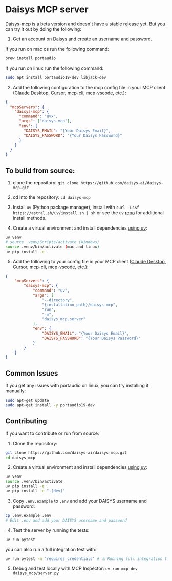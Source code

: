 # Daisys MCP server

Daisys-mcp is a beta version and doesn't have a stable release yet. But you can try it out by doing the following:

1. Get an account on [Daisys](https://www.daisys.ai/) and create an username and password.


If you run on mac os run the following command:
```bash
brew install portaudio
```

If you run on linux run the following command:
```bash
sudo apt install portaudio19-dev libjack-dev
```

2. Add the following configuration to the mcp config file in your MCP client ([Claude Desktop](https://claude.ai/download), [Cursor](https://www.cursor.com/), [mcp-cli](https://github.com/chrishayuk/mcp-cli), [mcp-vscode](https://code.visualstudio.com/docs/copilot/chat/mcp-servers), etc.):
```json
{
  "mcpServers": {
    "daisys-mcp": {
      "command": "uvx",
      "args": ["daisys-mcp"],
      "env": {
        "DAISYS_EMAIL": "{Your Daisys Email}",
        "DAISYS_PASSWORD": "{Your Daisys Password}"
      }
    }
  }
}
```

## To build from source:

1. clone the repository: `git clone https://github.com/daisys-ai/daisys-mcp.git`

2. cd into the repository: `cd daisys-mcp`

3. Install `uv` (Python package manager), install with `curl -LsSf https://astral.sh/uv/install.sh | sh` or see the `uv` [repo](https://github.com/astral-sh/uv) for additional install methods.

4. Create a virtual environment and install dependencies [using uv](https://github.com/astral-sh/uv):

```bash
uv venv
# source .venv/Scripts/activate (Windows)
source .venv/bin/activate (mac and linux)
uv pip install -e .
```

5. Add the following to your config file in your MCP client ([Claude Desktop](https://claude.ai/download), [Cursor](https://www.cursor.com/), [mcp-cli](https://github.com/chrishayuk/mcp-cli), [mcp-vscode](https://code.visualstudio.com/docs/copilot/chat/mcp-servers), etc.):
```json
{
    "mcpServers": {
        "daisys-mcp": {
            "command": "uv",
            "args": [
                "--directory",
                "{installation_path}/daisys-mcp",
                "run",
                "-m",
                "daisys_mcp.server"
            ],
            "env": {
                "DAISYS_EMAIL": "{Your Daisys Email}",
                "DAISYS_PASSWORD": "{Your Daisys Password}"
            }
        }
    }
}
```

## Common Issues

If you get any issues with portaudio on linux, you can try installing it manually:
```bash
sudo apt-get update
sudo apt-get install -y portaudio19-dev
```

## Contributing

If you want to contribute or run from source:

1. Clone the repository:

```bash
git clone https://github.com/daisys-ai/daisys-mcp.git
cd daisys_mcp
```

2. Create a virtual environment and install dependencies [using uv](https://github.com/astral-sh/uv):

```bash
uv venv
source .venv/bin/activate
uv pip install -e .
uv pip install -e ".[dev]"
```

3. Copy `.env.example` to `.env` and add your DAISYS username and password:

```bash
cp .env.example .env
# Edit .env and add your DAISYS username and password
```

4. Test the server by running the tests:

```bash
uv run pytest
```

you can also run a full integration test with:

```bash
uv run pytest -m 'requires_credentials' # ⚠️ Running full integration tests does costs tokens on the Daisys platform 
```

5. Debug and test locally with MCP Inspector: `uv run mcp dev daisys_mcp/server.py`

